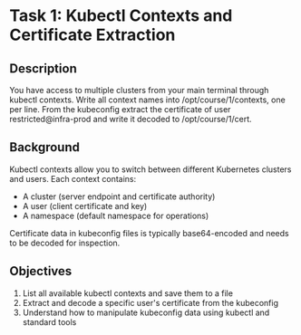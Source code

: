 # Task 1: Kubectl Contexts and Certificate Extraction

## Description

You have access to multiple clusters from your main terminal through kubectl contexts. Write all context names into /opt/course/1/contexts, one per line.
From the kubeconfig extract the certificate of user restricted@infra-prod and write it decoded to /opt/course/1/cert.

## Background

Kubectl contexts allow you to switch between different Kubernetes clusters and users. Each context contains:
- A cluster (server endpoint and certificate authority)
- A user (client certificate and key)
- A namespace (default namespace for operations)

Certificate data in kubeconfig files is typically base64-encoded and needs to be decoded for inspection.

## Objectives

1. List all available kubectl contexts and save them to a file
2. Extract and decode a specific user's certificate from the kubeconfig
3. Understand how to manipulate kubeconfig data using kubectl and standard tools
